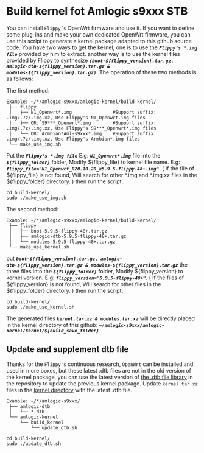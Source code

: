 # Build kernel fot Amlogic s9xxx STB

You can install `Flippy’s` OpenWrt firmware and use it. If you want to define some plug-ins and make your own dedicated OpenWrt firmware, you can use this script to generate a kernel package adapted to this github source code. You have two ways to get the kernel, one is to use the ***`Flippy’s *.img file`*** provided by him to extract. another way is to use the kernel files provided by Flippy to synthesize ***`(boot-${flippy_version}.tar.gz, amlogic-dtb-${flippy_version}.tar.gz & modules-${flippy_version}.tar.gz)`***. The operation of these two methods is as follows:

The first method: 
```shell script
Example: ~/*/amlogic-s9xxx/amlogic-kernel/build-kernel/
 ├── flippy
 │   ├── N1_Openwrt*.img               #Support suffix: .img/.7z/.img.xz, Use Flippy's N1_Openwrt.img files
 │   ├── OR: S9***_Openwrt*.img        #Support suffix: .img/.7z/.img.xz, Use Flippy's S9***_Openwrt*.img files
 │   └── OR: Armbian*Aml-s9xxx*.img    #Support suffix: .img/.7z/.img.xz, Use Flippy's Armbian*.img files
 └── make_use_img.sh
```

Put the ***`Flippy’s *.img file`*** E.g: ***`N1_Openwrt*.img`*** file into the ***`${flippy_folder}`*** folder, Modify ${flippy_file} to kernel file name. E.g: ***`flippy_file="N1_Openwrt_R20.10.20_k5.9.5-flippy-48+.img"`***. ( If the file of ${flippy_file} is not found, Will search for other *.img and *.img.xz files in the ${flippy_folder} directory. ) then run the script:
```shell script
cd build-kernel/
sudo ./make_use_img.sh
```

The second method: 
```shell script
Example: ~/*/amlogic-s9xxx/amlogic-kernel/build-kernel/
 ├── flippy
 │   ├── boot-5.9.5-flippy-48+.tar.gz
 │   ├── amlogic-dtb-5.9.5-flippy-48+.tar.gz
 │   └── modules-5.9.5-flippy-48+.tar.gz
 └── make_use_kernel.sh
```

put ***`boot-${flippy_version}.tar.gz, amlogic-dtb-${flippy_version}.tar.gz & modules-${flippy_version}.tar.gz`*** the three files into the ***`${flippy_folder}`*** folder, Modify ${flippy_version} to kernel version. E.g: ***`flippy_version="5.9.5-flippy-48+"`***. ( If the files of ${flippy_version} is not found, Will search for other files in the ${flippy_folder} directory. ) then run the script:
```shell script
cd build-kernel/
sudo ./make_use_kernel.sh
```

The generated files ***` kernel.tar.xz & modules.tar.xz `*** will be directly placed in the kernel directory of this github: ***` ~/amlogic-s9xxx/amlogic-kernel/kernel/${build_save_folder} `***

## Update and supplement dtb file

Thanks for the `Flippy's` continuous research, `OpenWrt` can be installed and used in more boxes, but these latest .dtb files are not in the old version of the kernel package, you can use the latest version of [the .dtb file library](https://github.com/ophub/amlogic-s9xxx-openwrt/tree/main/amlogic-s9xxx/amlogic-dtb) in the repository to update the previous kernel package. Update `kernel.tar.xz` files in the [kernel directory](https://github.com/ophub/amlogic-s9xxx-openwrt/tree/main/amlogic-s9xxx/amlogic-kernel/kernel) with the latest .dtb file.

```shell script
Example: ~/*/amlogic-s9xxx/
 ├── amlogic-dtb
 │   └── *.dtb
 └── amlogic-kernel
     └── build_kernel
         └── update_dtb.sh
```

```shell script
cd build-kernel/
sudo ./update_dtb.sh
```
